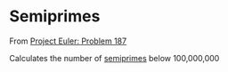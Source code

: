 # Semiprimes

From [Project Euler: Problem 187](https://projecteuler.net/problem=187)

Calculates the number of [semiprimes](http://mathworld.wolfram.com/Semiprime.html) below 100,000,000